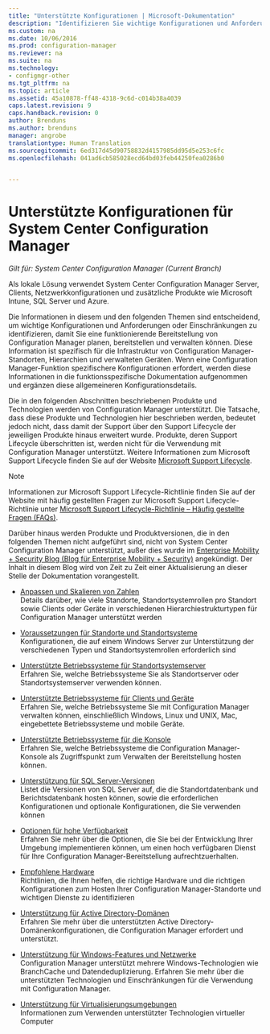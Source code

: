 ```yaml
---
title: "Unterstützte Konfigurationen | Microsoft-Dokumentation"
description: "Identifizieren Sie wichtige Konfigurationen und Anforderungen, damit Sie eine funktionierende Bereitstellung von System Center Configuration Manager planen, bereitstellen und verwalten können."
ms.custom: na
ms.date: 10/06/2016
ms.prod: configuration-manager
ms.reviewer: na
ms.suite: na
ms.technology:
- configmgr-other
ms.tgt_pltfrm: na
ms.topic: article
ms.assetid: 45a10878-ff48-4318-9c6d-c014b38a4039
caps.latest.revision: 9
caps.handback.revision: 0
author: Brenduns
ms.author: brenduns
manager: angrobe
translationtype: Human Translation
ms.sourcegitcommit: 6ed317d45d90758832d4157985dd95d5e253c6fc
ms.openlocfilehash: 041ad6cb585028ecd64bd03feb44250fea0286b0


---
```

# <a name="supported-configurations-for-system-center-configuration-manager"></a>Unterstützte Konfigurationen für System Center Configuration Manager

*Gilt für: System Center Configuration Manager (Current Branch)*

Als lokale Lösung verwendet System Center Configuration Manager Server, Clients, Netzwerkkonfigurationen und zusätzliche Produkte wie Microsoft Intune, SQL Server und Azure.

Die Informationen in diesem und den folgenden Themen sind entscheidend, um wichtige Konfigurationen und Anforderungen oder Einschränkungen zu identifizieren, damit Sie eine funktionierende Bereitstellung von Configuration Manager planen, bereitstellen und verwalten können.  Diese Information ist spezifisch für die Infrastruktur von Configuration Manager-Standorten, Hierarchien und verwalteten Geräten. Wenn eine Configuration Manager-Funktion spezifischere Konfigurationen erfordert, werden diese Informationen in die funktionsspezifische Dokumentation aufgenommen und ergänzen diese allgemeineren Konfigurationsdetails.  

 Die in den folgenden Abschnitten beschriebenen Produkte und Technologien werden von Configuration Manager unterstützt. Die Tatsache, dass diese Produkte und Technologien hier beschrieben werden, bedeutet jedoch nicht, dass damit der Support über den Support Lifecycle der jeweiligen Produkte hinaus erweitert wurde. Produkte, deren Support Lifecycle überschritten ist, werden nicht für die Verwendung mit Configuration Manager unterstützt. Weitere Informationen zum Microsoft Support Lifecycle finden Sie auf der Website [Microsoft Support Lifecycle](http://go.microsoft.com/fwlink/p/?LinkId=208270).  

> [!NOTE]  
>  Informationen zur Microsoft Support Lifecycle-Richtlinie finden Sie auf der Website mit häufig gestellten Fragen zur Microsoft Support Lifecycle-Richtlinie unter [Microsoft Support Lifecycle-Richtlinie – Häufig gestellte Fragen (FAQs)](http://go.microsoft.com/fwlink/p/?LinkId=31976).  

 Darüber hinaus werden Produkte und Produktversionen, die in den folgenden Themen nicht aufgeführt sind, nicht von System Center Configuration Manager unterstützt, außer dies wurde im [Enterprise Mobility + Security Blog (Blog für Enterprise Mobility + Security)](https://blogs.technet.microsoft.com/enterprisemobility/) angekündigt.  Der Inhalt in diesem Blog wird von Zeit zu Zeit einer Aktualisierung an dieser Stelle der Dokumentation vorangestellt.


-  [Anpassen und Skalieren von Zahlen](../../../core/plan-design/configs/size-and-scale-numbers.md)  
Details darüber, wie viele Standorte, Standortsystemrollen pro Standort sowie Clients oder Geräte in verschiedenen Hierarchiestrukturtypen für Configuration Manager unterstützt werden

-  [Voraussetzungen für Standorte und Standortsysteme](../../../core/plan-design/configs/site-and-site-system-prerequisites.md)  
Konfigurationen, die auf einem Windows Server zur Unterstützung der verschiedenen Typen und Standortsystemrollen erforderlich sind

-  [Unterstützte Betriebssysteme für Standortsystemserver](../../../core/plan-design/configs/supported-operating-systems-for-site-system-servers.md)  
Erfahren Sie, welche Betriebssysteme Sie als Standortserver oder Standortsystemserver verwenden können.

-  [Unterstützte Betriebssysteme für Clients und Geräte](../../../core/plan-design/configs/supported-operating-systems-for-clients-and-devices.md)  
Erfahren Sie, welche Betriebssysteme Sie mit Configuration Manager verwalten können, einschließlich Windows, Linux und UNIX, Mac, eingebettete Betriebssysteme und mobile Geräte.

-  [Unterstützte Betriebssysteme für die Konsole](../../../core/plan-design/configs/supported-operating-systems-consoles.md)  
Erfahren Sie, welche Betriebssysteme die Configuration Manager-Konsole als Zugriffspunkt zum Verwalten der Bereitstellung hosten können.  

-  [Unterstützung für SQL Server-Versionen](../../../core/plan-design/configs/support-for-sql-server-versions.md)  
Listet die Versionen von SQL Server auf, die die Standortdatenbank und Berichtsdatenbank hosten können, sowie die erforderlichen Konfigurationen und optionale Konfigurationen, die Sie verwenden können

-  [Optionen für hohe Verfügbarkeit](../../../protect/understand/high-availability-options.md)  
Erfahren Sie mehr über die Optionen, die Sie bei der Entwicklung Ihrer Umgebung implementieren können, um einen hoch verfügbaren Dienst für Ihre Configuration Manager-Bereitstellung aufrechtzuerhalten.

-  [Empfohlene Hardware](../../../core/plan-design/configs/recommended-hardware.md)  
Richtlinien, die Ihnen helfen, die richtige Hardware und die richtigen Konfigurationen zum Hosten Ihrer Configuration Manager-Standorte und wichtigen Dienste zu identifizieren

-  [Unterstützung für Active Directory-Domänen](../../../core/plan-design/configs/support-for-active-directory-domains.md)  
Erfahren Sie mehr über die unterstützten Active Directory-Domänenkonfigurationen, die Configuration Manager erfordert und unterstützt.

-  [Unterstützung für Windows-Features und Netzwerke](../../../core/plan-design/configs/support-for-windows-features-and-networks.md)  
Configuration Manager unterstützt mehrere Windows-Technologien wie BranchCache und Datendeduplizierung. Erfahren Sie mehr über die unterstützten Technologien und Einschränkungen für die Verwendung mit Configuration Manager.

-  [Unterstützung für Virtualisierungsumgebungen](../../../core/plan-design/configs/support-for-virtualization-environments.md)  
Informationen zum Verwenden unterstützter Technologien virtueller Computer



<!--HONumber=Dec16_HO3-->


